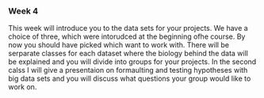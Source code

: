 
### Week 4
This week will introduce you to the data sets for your projects.  We have a choice of three, which were intorudced at the beginning ofhe course.  By now you should have picked which want to work with.  There will be serparate classes for each dataset where the biology behind the data will be explained and you will divide into groups for your projects.  In the second calss I will give a presentaion on formaulting and testing hypotheses with big data sets and you will discuss what questions your group would like to work on.